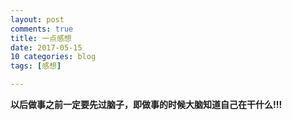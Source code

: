 ```yaml
---
layout: post
comments: true
title: 一点感想
date: 2017-05-15
10 categories: blog
tags: [感想]

---
```


**以后做事之前一定要先过脑子，即做事的时候大脑知道自己在干什么!!!**
